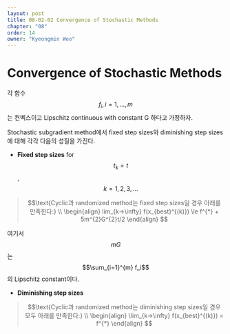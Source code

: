```yaml
---
layout: post
title: 08-02-02 Convergence of Stochastic Methods
chapter: "08"
order: 14
owner: "Kyeongmin Woo"
---
```


# Convergence of Stochastic Methods

각 함수 $$f_i, i = 1,...,m$$는 컨벡스이고 Lipschitz continuous with constant G 하다고 가정하자.

Stochastic subgradient method에서 fixed step sizes와 diminishing step sizes에 대해 각각 다음의 성질을 가진다.

- **Fixed step sizes** for $$t_k = t$$, $$k = 1, 2, 3, ...$$

>$$\text{Cyclic과 randomized method는 fixed step sizes일 경우 아래를 만족한다:} \\
\begin{align}
lim_{k→\infty} f(x_{best}^{(k)}) \le f^{*} + 5m^{2}G^{2}t/2
\end{align}
$$

여기서 $$mG$$는 $$\sum_{i=1}^{m} f_i$$의 Lipschitz constant이다.

- **Diminishing step sizes**

>$$\text{Cyclic과 randomized method는 diminishing step sizes일 경우 모두 아래를 만족한다:} \\
\begin{align}
\lim_{k→\infty} f(x_{best}^{(k)}) = f^{*}
\end{align}
$$

